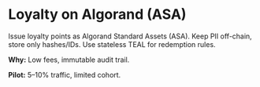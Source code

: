 # Loyalty on Algorand (ASA)

Issue loyalty points as Algorand Standard Assets (ASA). Keep PII off-chain, store only hashes/IDs. Use stateless TEAL for redemption rules.

**Why:** Low fees, immutable audit trail.

**Pilot:** 5–10% traffic, limited cohort.
